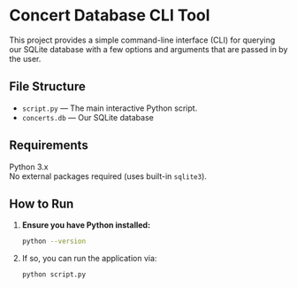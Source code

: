 # Concert Database CLI Tool

This project provides a simple command-line interface (CLI) for querying our SQLite database with a few options and arguments that are passed in by the user.

## File Structure

- `script.py` — The main interactive Python script.
- `concerts.db` — Our SQLite database 

## Requirements

Python 3.x  
No external packages required (uses built-in `sqlite3`).

## How to Run

1. **Ensure you have Python installed:**

   ```bash
   python --version
   ```
2. If so, you can run the application via:
   ```bash
   python script.py

